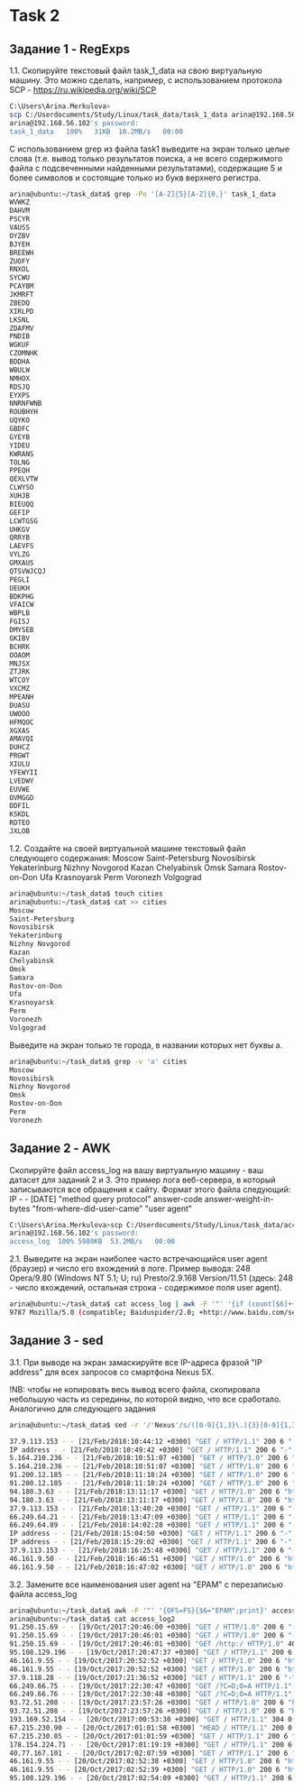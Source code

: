 # Task 2
## Задание 1 - RegExps
1.1. Скопируйте текстовый файл task_1_data на свою виртуальную машину. Это можно сделать, например, с использованием протокола SCP - https://ru.wikipedia.org/wiki/SCP

```bash
C:\Users\Arina.Merkulova> 
scp C:/Userdocuments/Study/Linux/task_data/task_1_data arina@192.168.56.102:/home/arina/task_data
arina@192.168.56.102's password:
task_1_data   100%   31KB  10.2MB/s   00:00
```
С использованием grep из файла task1 выведите на экран только целые слова (т.е. вывод только результатов поиска, а не всего содержимого файла с подсвеченными найденными результатами), содержащие 5 и более символов и состоящие только из букв верхнего регистра.

```bash
arina@ubuntu:~/task_data$ grep -Po '[A-Z]{5}[A-Z]{0,}' task_1_data
WVWKZ
DAHVM
PSCYR
VAUSS
OYZBV
BJYEH
BREEWH
ZUOFY
RNXOL
SYCWU
PCAYBM
JKMRFT
ZBEDQ
XIRLPD
LKSNL
ZDAFMV
PNDIB
WGKUF
CZOMNHK
BDDHA
WBULW
NMHOX
RDSJQ
EYXPS
NNRNFWNB
ROUBHYH
UQYKO
GBDFC
GYEYB
YIDEU
KWRANS
TOLNG
PPEQH
QEXLVTW
CLWYSO
XUHJB
BIEUQQ
GEFIP
LCWTGSG
UHKGV
QRRYB
LAEVFS
VYLZG
GMXAUS
QTSVWJCQJ
PEGLI
UEUKH
BDKPHG
VFAICW
WBPLB
FGISJ
DMYSEB
GKIBV
BCHRK
OOAOM
MNJSX
ZTJRK
WTCOY
VXCMZ
MPEANH
DUASU
UWOOO
HFMQOC
XGXAS
AMAVQI
DUHCZ
PRGWT
XIULU
YFEWYII
LVEDWY
EUVWE
OVMGGD
DDFIL
KSKDL
RDTEO
JXLOB
```
1.2. Создайте на своей виртуальной машине текстовый файл следующего содержания:
Moscow
Saint-Petersburg
Novosibirsk
Yekaterinburg
Nizhny Novgorod
Kazan
Chelyabinsk
Omsk
Samara
Rostov-on-Don
Ufa
Krasnoyarsk
Perm
Voronezh
Volgograd

```bash
arina@ubuntu:~/task_data$ touch cities
arina@ubuntu:~/task_data$ cat >> cities
Moscow
Saint-Petersburg
Novosibirsk
Yekaterinburg
Nizhny Novgorod
Kazan
Chelyabinsk
Omsk
Samara
Rostov-on-Don
Ufa
Krasnoyarsk
Perm
Voronezh
Volgograd
```
Выведите на экран только те города, в названии которых нет буквы a.

```bash
arina@ubuntu:~/task_data$ grep -v 'a' cities
Moscow
Novosibirsk
Nizhny Novgorod
Omsk
Rostov-on-Don
Perm
Voronezh
```
## Задание 2 - AWK
Скопируйте файл access_log на вашу виртуальную машину - ваш датасет для заданий 2 и 3. Это пример лога веб-сервера, в который записываются все обращения к сайту. Формат этого файла следующий: IP - - [DATE] "method query protocol" answer-code answer-weight-in-bytes "from-where-did-user-came" "user agent"

```bash
C:\Users\Arina.Merkulova>scp C:/Userdocuments/Study/Linux/task_data/access_log arina@192.168.56.102:/home/arina/task_data
arina@192.168.56.102's password:
access_log  100% 5980KB  53.2MB/s   00:00
```
2.1. Выведите на экран наиболее часто встречающийся user agent (браузер) и число его вхождений в логе.
Пример вывода: 248 Opera/9.80 (Windows NT 5.1; U; ru) Presto/2.9.168 Version/11.51 (здесь: 248 - число вхождений, остальная строка - содержимое поля user agent).

```bash
arina@ubuntu:~/task_data$ cat access_log | awk -F '"' '{if (count[$6]++ >= max) max=count[$6]} END {for (n in count) if(max == count[n]) print count[n], n}'
9787 Mozilla/5.0 (compatible; Baiduspider/2.0; +http://www.baidu.com/search/spider.html)
```
## Задание 3 - sed

3.1. При выводе на экран замаскируйте все IP-адреса фразой "IP address" для всех запросов со смартфона Nexus 5X.

!NB: чтобы не копировать весь вывод всего файла, скопировала небольшую часть из середины, по которой видно, что все сработало. Аналогично для следующего задания

```bash
arina@ubuntu:~/task_data$ sed -r '/'Nexus'/s/([0-9]{1,3}\.){3}[0-9]{1,3}'/'IP address'/ access_log

37.9.113.153 - - [21/Feb/2018:10:44:12 +0300] "GET / HTTP/1.1" 200 6 "-" "Mozilla/5.0 (compatible; YandexMetrika/2.0; +http://yandex.com/bots yabs01)"
IP address - - [21/Feb/2018:10:49:42 +0300] "GET / HTTP/1.1" 200 6 "-" "Mozilla/5.0 (Linux; Android 6.0.1; Nexus 5X Build/MMB29P) AppleWebKit/537.36 (KHTML, like Gecko) Chrome/41.0.2272.96 Mobile Safari/537.36 (compatible; Googlebot/2.1; +http://www.google.com/bot.html)"
5.164.210.236 - - [21/Feb/2018:10:51:07 +0300] "GET / HTTP/1.0" 200 6 "http://example.ru/" "Mozilla/5.0 (Windows NT 6.1; rv:52.0) Gecko/20100101 Firefox/52.0"
5.164.210.236 - - [21/Feb/2018:10:51:07 +0300] "GET / HTTP/1.0" 200 6 "http://example.ru/" "Mozilla/5.0 (Windows NT 6.1; rv:52.0) Gecko/20100101 Firefox/52.0"
91.200.12.185 - - [21/Feb/2018:11:18:24 +0300] "GET / HTTP/1.0" 200 6 "http://example.ru/" "Mozilla/5.0 (Windows NT 6.1; WOW64; rv:53.0) Gecko/20100101 Firefox/53.0"
91.200.12.185 - - [21/Feb/2018:11:18:24 +0300] "GET / HTTP/1.0" 200 6 "http://example.ru/" "Mozilla/5.0 (Windows NT 6.1; WOW64; rv:53.0) Gecko/20100101 Firefox/53.0"
94.180.3.63 - - [21/Feb/2018:13:11:17 +0300] "GET / HTTP/1.0" 200 6 "http://example.ru/" "Mozilla/5.0 (Windows NT 10.1; rv:37.0) Gecko/20100101 Firefox/37.0"
94.180.3.63 - - [21/Feb/2018:13:11:17 +0300] "GET / HTTP/1.0" 200 6 "http://example.ru/" "Mozilla/5.0 (Windows NT 10.1; rv:37.0) Gecko/20100101 Firefox/37.0"
37.9.113.153 - - [21/Feb/2018:13:40:20 +0300] "GET / HTTP/1.1" 200 6 "-" "Mozilla/5.0 (compatible; YandexMetrika/2.0; +http://yandex.com/bots yabs01)"
66.249.64.21 - - [21/Feb/2018:13:47:09 +0300] "GET / HTTP/1.1" 200 6 "-" "Mozilla/5.0 (compatible; Googlebot/2.1; +http://www.google.com/bot.html)"
66.249.64.89 - - [21/Feb/2018:14:02:28 +0300] "GET / HTTP/1.1" 200 6 "-" "Mozilla/5.0 (compatible; Googlebot/2.1; +http://www.google.com/bot.html)"
IP address - - [21/Feb/2018:15:04:50 +0300] "GET / HTTP/1.1" 200 6 "-" "Mozilla/5.0 (Linux; Android 6.0.1; Nexus 5X Build/MMB29P) AppleWebKit/537.36 (KHTML, like Gecko) Chrome/41.0.2272.96 Mobile Safari/537.36 (compatible; Googlebot/2.1; +http://www.google.com/bot.html)"
IP address - - [21/Feb/2018:15:29:02 +0300] "GET / HTTP/1.1" 200 6 "-" "Mozilla/5.0 (Linux; Android 6.0.1; Nexus 5X Build/MMB29P) AppleWebKit/537.36 (KHTML, like Gecko) Chrome/41.0.2272.96 Mobile Safari/537.36 (compatible; Googlebot/2.1; +http://www.google.com/bot.html)"
37.9.113.153 - - [21/Feb/2018:16:25:48 +0300] "GET / HTTP/1.1" 200 6 "-" "Mozilla/5.0 (compatible; YandexMetrika/2.0; +http://yandex.com/bots yabs01)"
46.161.9.50 - - [21/Feb/2018:16:46:51 +0300] "GET / HTTP/1.0" 200 6 "http://example.ru/" "Mozilla/5.0 (Windows NT 10.0; Win64; x64) AppleWebKit/537.36 (KHTML, like Gecko) Chrome/58.0.3029.110 Safari/537.36"
46.161.9.50 - - [21/Feb/2018:16:47:02 +0300] "GET / HTTP/1.0" 200 6 "http://example.ru/" "Mozilla/5.0 (Windows NT 10.0; Win64; x64) AppleWebKit/537.36 (KHTML, like Gecko) Chrome/58.0.3029.110 Safari/537.36"
```
3.2. Замените все наименования user agent на "EPAM" с перезаписью файла access_log

```bash
arina@ubuntu:~/task_data$ awk -F '"' '{OFS=FS}{$6="EPAM";print}' access_log > access_log2
arina@ubuntu:~/task_data$ cat access_log2
91.250.15.69 - - [19/Oct/2017:20:46:00 +0300] "GET / HTTP/1.0" 200 6 "-" "EPAM"
91.250.15.69 - - [19/Oct/2017:20:46:01 +0300] "GET / HTTP/1.0" 200 6 "-" "EPAM"
91.250.15.69 - - [19/Oct/2017:20:46:01 +0300] "GET /http:/ HTTP/1.0" 404 281 "-" "EPAM"
95.108.129.196 - - [19/Oct/2017:20:47:37 +0300] "GET / HTTP/1.1" 200 6 "-" "EPAM"
46.161.9.55 - - [19/Oct/2017:20:52:52 +0300] "GET / HTTP/1.0" 200 6 "http://example.ru/" "EPAM"
46.161.9.55 - - [19/Oct/2017:20:52:52 +0300] "GET / HTTP/1.0" 200 6 "http://example.ru/" "EPAM"
37.9.118.28 - - [19/Oct/2017:21:36:52 +0300] "GET / HTTP/1.1" 200 6 "-" "EPAM"
66.249.66.75 - - [19/Oct/2017:22:30:47 +0300] "GET /?C=D;O=A HTTP/1.1" 200 6 "-" "EPAM"
66.249.66.76 - - [19/Oct/2017:22:30:48 +0300] "GET /?C=D;O=A HTTP/1.1" 200 6 "-" "EPAM"
93.72.51.208 - - [19/Oct/2017:23:57:26 +0300] "GET / HTTP/1.0" 200 6 "http://example.ru/" "EPAM"
93.72.51.208 - - [19/Oct/2017:23:57:26 +0300] "GET / HTTP/1.0" 200 6 "http://example.ru/" "EPAM"
193.169.52.154 - - [20/Oct/2017:00:53:30 +0300] "GET / HTTP/1.1" 304 0 "-" "EPAM"
67.215.230.90 - - [20/Oct/2017:01:01:58 +0300] "HEAD / HTTP/1.1" 200 0 "http://uptime-alpha.net/example.ru" "EPAM"
67.215.230.85 - - [20/Oct/2017:01:01:59 +0300] "GET / HTTP/1.1" 200 6 "-" "EPAM"
178.154.224.71 - - [20/Oct/2017:01:19:19 +0300] "GET / HTTP/1.1" 200 6 "-" "EPAM"
40.77.167.101 - - [20/Oct/2017:02:07:59 +0300] "GET / HTTP/1.1" 200 6 "-" "EPAM"
46.161.9.55 - - [20/Oct/2017:02:52:38 +0300] "GET / HTTP/1.0" 200 6 "http://example.ru/" "EPAM"
46.161.9.55 - - [20/Oct/2017:02:52:39 +0300] "GET / HTTP/1.0" 200 6 "http://example.ru/" "EPAM"
95.108.129.196 - - [20/Oct/2017:02:54:09 +0300] "GET / HTTP/1.1" 200 6 "-" "EPAM"
```

